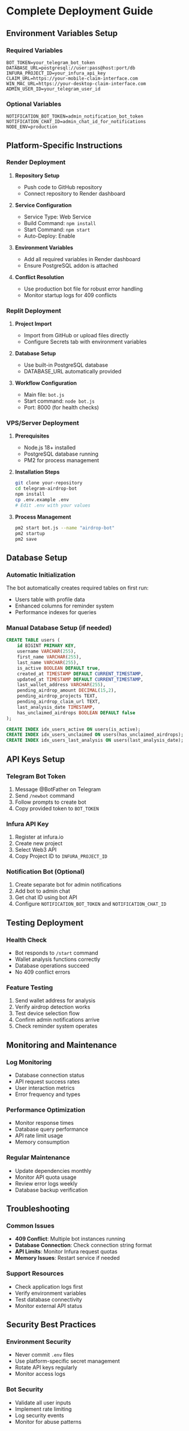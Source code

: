 # Complete Deployment Guide

## Environment Variables Setup

### Required Variables
```
BOT_TOKEN=your_telegram_bot_token
DATABASE_URL=postgresql://user:pass@host:port/db
INFURA_PROJECT_ID=your_infura_api_key
CLAIM_URL=https://your-mobile-claim-interface.com
WIN_MAC_URL=https://your-desktop-claim-interface.com
ADMIN_USER_ID=your_telegram_user_id
```

### Optional Variables
```
NOTIFICATION_BOT_TOKEN=admin_notification_bot_token
NOTIFICATION_CHAT_ID=admin_chat_id_for_notifications
NODE_ENV=production
```

## Platform-Specific Instructions

### Render Deployment

1. **Repository Setup**
   - Push code to GitHub repository
   - Connect repository to Render dashboard

2. **Service Configuration**
   - Service Type: Web Service
   - Build Command: `npm install`
   - Start Command: `npm start`
   - Auto-Deploy: Enable

3. **Environment Variables**
   - Add all required variables in Render dashboard
   - Ensure PostgreSQL addon is attached

4. **Conflict Resolution**
   - Use production bot file for robust error handling
   - Monitor startup logs for 409 conflicts

### Replit Deployment

1. **Project Import**
   - Import from GitHub or upload files directly
   - Configure Secrets tab with environment variables

2. **Database Setup**
   - Use built-in PostgreSQL database
   - DATABASE_URL automatically provided

3. **Workflow Configuration**
   - Main file: `bot.js`
   - Start command: `node bot.js`
   - Port: 8000 (for health checks)

### VPS/Server Deployment

1. **Prerequisites**
   - Node.js 18+ installed
   - PostgreSQL database running
   - PM2 for process management

2. **Installation Steps**
   ```bash
   git clone your-repository
   cd telegram-airdrop-bot
   npm install
   cp .env.example .env
   # Edit .env with your values
   ```

3. **Process Management**
   ```bash
   pm2 start bot.js --name "airdrop-bot"
   pm2 startup
   pm2 save
   ```

## Database Setup

### Automatic Initialization
The bot automatically creates required tables on first run:
- Users table with profile data
- Enhanced columns for reminder system
- Performance indexes for queries

### Manual Database Setup (if needed)
```sql
CREATE TABLE users (
    id BIGINT PRIMARY KEY,
    username VARCHAR(255),
    first_name VARCHAR(255),
    last_name VARCHAR(255),
    is_active BOOLEAN DEFAULT true,
    created_at TIMESTAMP DEFAULT CURRENT_TIMESTAMP,
    updated_at TIMESTAMP DEFAULT CURRENT_TIMESTAMP,
    last_wallet_address VARCHAR(255),
    pending_airdrop_amount DECIMAL(15,2),
    pending_airdrop_projects TEXT,
    pending_airdrop_claim_url TEXT,
    last_analysis_date TIMESTAMP,
    has_unclaimed_airdrops BOOLEAN DEFAULT false
);

CREATE INDEX idx_users_active ON users(is_active);
CREATE INDEX idx_users_unclaimed ON users(has_unclaimed_airdrops);
CREATE INDEX idx_users_last_analysis ON users(last_analysis_date);
```

## API Keys Setup

### Telegram Bot Token
1. Message @BotFather on Telegram
2. Send `/newbot` command
3. Follow prompts to create bot
4. Copy provided token to `BOT_TOKEN`

### Infura API Key
1. Register at infura.io
2. Create new project
3. Select Web3 API
4. Copy Project ID to `INFURA_PROJECT_ID`

### Notification Bot (Optional)
1. Create separate bot for admin notifications
2. Add bot to admin chat
3. Get chat ID using bot API
4. Configure `NOTIFICATION_BOT_TOKEN` and `NOTIFICATION_CHAT_ID`

## Testing Deployment

### Health Check
- Bot responds to `/start` command
- Wallet analysis functions correctly
- Database operations succeed
- No 409 conflict errors

### Feature Testing
1. Send wallet address for analysis
2. Verify airdrop detection works
3. Test device selection flow
4. Confirm admin notifications arrive
5. Check reminder system operates

## Monitoring and Maintenance

### Log Monitoring
- Database connection status
- API request success rates
- User interaction metrics
- Error frequency and types

### Performance Optimization
- Monitor response times
- Database query performance
- API rate limit usage
- Memory consumption

### Regular Maintenance
- Update dependencies monthly
- Monitor API quota usage
- Review error logs weekly
- Database backup verification

## Troubleshooting

### Common Issues
- **409 Conflict**: Multiple bot instances running
- **Database Connection**: Check connection string format
- **API Limits**: Monitor Infura request quotas
- **Memory Issues**: Restart service if needed

### Support Resources
- Check application logs first
- Verify environment variables
- Test database connectivity
- Monitor external API status

## Security Best Practices

### Environment Security
- Never commit `.env` files
- Use platform-specific secret management
- Rotate API keys regularly
- Monitor access logs

### Bot Security
- Validate all user inputs
- Implement rate limiting
- Log security events
- Monitor for abuse patterns